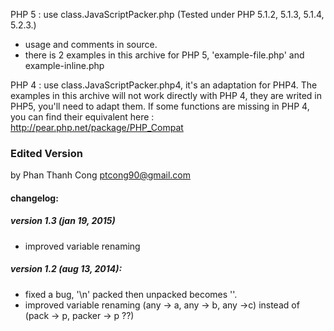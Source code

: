 PHP 5 :
use class.JavaScriptPacker.php (Tested under PHP 5.1.2, 5.1.3, 5.1.4, 5.2.3.)
 - usage and comments in source.
 - there is 2 examples in this archive for PHP 5,
   'example-file.php' and example-inline.php

PHP 4 :
use class.JavaScriptPacker.php4, it's an adaptation for PHP4.
The examples in this archive will not work directly with PHP 4, they are
writed in PHP5, you'll need to adapt them. If some functions are missing in
PHP 4, you can find their equivalent here :
http://pear.php.net/package/PHP_Compat


### Edited Version
by Phan Thanh Cong <ptcong90@gmail.com>

#### changelog:
##### version 1.3 (jan 19, 2015)
* improved variable renaming

##### version 1.2 (aug 13, 2014):
* fixed a bug, '\n' packed then unpacked becomes '\'.
* improved variable renaming (any -> a, any -> b, any ->c) instead of (pack -> p, packer -> p ??)
